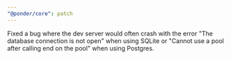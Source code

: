 ```yaml
---
"@ponder/core": patch
---
```


Fixed a bug where the dev server would often crash with the error "The database connection is not open" when using SQLite or "Cannot use a pool after calling end on the pool" when using Postgres.

